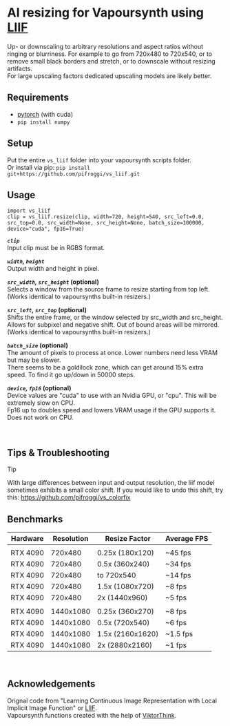 
























# AI resizing for Vapoursynth using [LIIF](https://github.com/yinboc/liif) 
Up- or downscaling to arbitrary resolutions and aspect ratios without ringing or blurriness. For example to go from 720x480 to 720x540, or to remove small black borders and stretch, or to downscale without resizing artifacts.  
For large upscaling factors dedicated upscaling models are likely better.


## Requirements
* [pytorch](https://pytorch.org/) (with cuda)
* `pip install numpy`

## Setup
Put the entire `vs_liif` folder into your vapoursynth scripts folder.  
Or install via pip: `pip install git+https://github.com/pifroggi/vs_liif.git`

## Usage

    import vs_liif
    clip = vs_liif.resize(clip, width=720, height=540, src_left=0.0, src_top=0.0, src_width=None, src_height=None, batch_size=100000, device="cuda", fp16=True)

__*`clip`*__  
Input clip must be in RGBS format.

__*`width`, `height`*__  
Output width and height in pixel.

__*`src_width`, `src_height`* (optional)__  
Selects a window from the source frame to resize starting from top left.  
(Works identical to vapoursynths built-in resizers.)

__*`src_left`, `src_top`* (optional)__  
Shifts the entire frame, or the window selected by src_width and src_height.  
Allows for subpixel and negative shift. Out of bound areas will be mirrored.  
(Works identical to vapoursynths built-in resizers.)

__*`batch_size`* (optional)__  
The amount of pixels to process at once. Lower numbers need less VRAM but may be slower.  
There seems to be a goldilock zone, which can get around 15% extra speed. To find it go up/down in 50000 steps.

__*`device`, `fp16`* (optional)__  
Device values are "cuda" to use with an Nvidia GPU, or "cpu". This will be extremely slow on CPU.  
Fp16 up to doubles speed and lowers VRAM usage if the GPU supports it. Does not work on CPU.

<br />

## Tips & Troubleshooting
> [!TIP]
> With large differences between input and output resolution, the liif model sometimes exhibits a small color shift. If you would like to undo this shift, try this: https://github.com/pifroggi/vs_colorfix

## Benchmarks

| Hardware | Resolution  | Resize Factor   | Average FPS
| -------- | ----------- | --------------- | -----------
|          |             |                 |           
| RTX 4090 | 720x480     | 0.25x (180x120) | ~45 fps
| RTX 4090 | 720x480     | 0.5x (360x240)  | ~34 fps
| RTX 4090 | 720x480     | to 720x540      | ~14 fps
| RTX 4090 | 720x480     | 1.5x (1080x720) | ~8 fps
| RTX 4090 | 720x480     | 2x (1440x960)   | ~5 fps
|          |             |                 |           
| RTX 4090 | 1440x1080   | 0.25x (360x270) | ~8 fps
| RTX 4090 | 1440x1080   | 0.5x (720x540)  | ~6 fps
| RTX 4090 | 1440x1080   | 1.5x (2160x1620)| ~1.5 fps
| RTX 4090 | 1440x1080   | 2x (2880x2160)  | ~1 fps

<br />

## Acknowledgements 
Orignal code from "Learning Continuous Image Representation with Local Implicit Image Function" or [LIIF](https://github.com/yinboc/liif).  
Vapoursynth functions created with the help of [ViktorThink](https://github.com/ViktorThink). 
